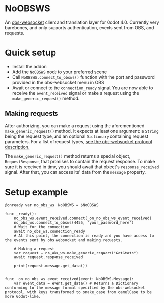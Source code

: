 # NoOBSWS
An [obs-websocket](https://github.com/obsproject/obs-websocket) client and translation layer for Godot 4.0. Currently very barebones, and only supports authentication, events sent from OBS, and requests.

# Quick setup
- Install the addon
- Add the `NoOBSWS` node to your preferred scene
- Call `NoOBSWS.connect_to_obsws()` function with the port and password provided in the obs-websocket menu in OBS
- Await or connect to the `connection_ready` signal. You are now able to receive the `event_received` signal or make a request using the `make_generic_request()` method.

## Making requests
After authorizing, you can make a request using the aforementioned `make_generic_request()` method. It expects at least one argument: a `String` being the request type, and an optional `Dictionary` containing request parameters. For a list of request types, [see the obs-websocket protocol description.](https://github.com/obsproject/obs-websocket/blob/master/docs/generated/protocol.md#requests)

The `make_generic_request()` method returns a special object, `RequestResponse`, that promises to contain the request response. To make sure it is received in time, you should await that object's `response_received` signal. After that, you can access its' data from the `message` property.

# Setup example

```gdscript
@onready var no_obs_ws: NoOBSWS = $NoOBSWS

func _ready():
	no_obs_ws.event_received.connect(_on_no_obs_ws_event_received)
	no_obs_ws.connect_to_obsws(4455, "your_password_here")
	# Wait for the connection
	await no_obs_ws.connection_ready
	# At this point, the connection is ready and you have access to the events sent by obs-websocket and making requests.

	# Making a request
	var request = no_obs_ws.make_generic_request("GetStats")
	await request.response_received

	print(request.message.get_data())


func _on_no_obs_ws_event_received(event: NoOBSWS.Message):
	var event_data = event.get_data() # Returns a Dictionary conforming to the message format specified by the obs-websocket protocol, with keys transformed to snake_case from camelCase to be more Godot-like.
```